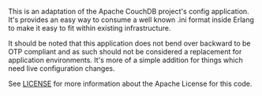 This is an adaptation of the Apache CouchDB project's config application. It's
provides an easy way to consume a well known .ini format inside Erlang to make
it easy to fit within existing infrastructure.

It should be noted that this application does not bend over backward to be OTP
compliant and as such should not be considered a replacement for application
environments. It's more of a simple addition for things which need live
configuration changes.

See [LICENSE](LICENSE) for more information about the Apache License for this code.
